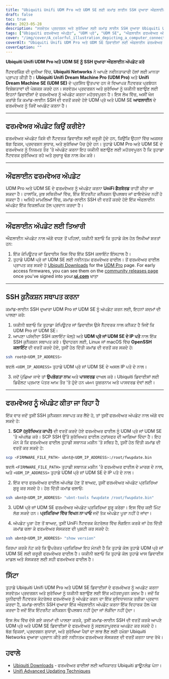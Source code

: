 ```yaml
---
title: "Ubiquiti Unifi UDM Pro ਅਤੇ UDM SE ਲਈ ਕਮਾਂਡ ਲਾਈਨ SSH ਦੁਆਰਾ ਔਫਲਾਈਨ ਫਰਮਵੇਅਰ ਅੱਪਡੇਟ"
draft: false
toc: true
date: 2023-05-28
description: "ਸਰਵੋਤਮ ਪ੍ਰਦਰਸ਼ਨ ਅਤੇ ਸੁਰੱਖਿਆ ਲਈ ਕਮਾਂਡ ਲਾਈਨ SSH ਦੁਆਰਾ Ubiquiti Unifi UDM Pro ਅਤੇ UDM SE ਔਫਲਾਈਨ ਦੇ ਫਰਮਵੇਅਰ ਨੂੰ ਕਿਵੇਂ ਅਪਡੇਟ ਕਰਨਾ ਹੈ ਬਾਰੇ ਜਾਣੋ।"
tags: ["Ubiquiti ਫਰਮਵੇਅਰ ਅੱਪਡੇਟ", "UDM ਪ੍ਰੋ", "UDM SE", "ਔਫਲਾਈਨ ਫਰਮਵੇਅਰ ਅੱਪਡੇਟ", "ਕਮਾਂਡਲਾਈਨ SSH", "ਨੈੱਟਵਰਕ ਪ੍ਰਬੰਧਨ", "ਨੈੱਟਵਰਕ ਸੁਰੱਖਿਆ", "ਫਰਮਵੇਅਰ ਅੱਪਗਰੇਡ", "SSH ਕਨੈਕਸ਼ਨ", "ਫਰਮਵੇਅਰ ਫਾਈਲ", "ਯੂਨੀਫਾਈ ਨੈੱਟਵਰਕ ਕੰਟਰੋਲਰ", "ਬੱਗ ਫਿਕਸ", "ਪ੍ਰਦਰਸ਼ਨ ਸੁਧਾਰ", "ਸੁਰੱਖਿਆ ਪੈਚ", "ਨੈੱਟਵਰਕਿੰਗ", "ਨੈੱਟਵਰਕ ਜੰਤਰ", "ਤਕਨਾਲੋਜੀ", "ਆਈਟੀ ਪ੍ਰਬੰਧਨ", "ਫਰਮਵੇਅਰ ਅੱਪਡੇਟ ਪ੍ਰਕਿਰਿਆ", "ਨੈੱਟਵਰਕ ਅਨੁਕੂਲਨ", "Ubiquiti ਨੈੱਟਵਰਕ ਫਰਮਵੇਅਰ ਅੱਪਡੇਟ", "UDM ਪ੍ਰੋ ਫਰਮਵੇਅਰ ਅੱਪਡੇਟ", "UDM SE ਫਰਮਵੇਅਰ ਅੱਪਡੇਟ", "ਔਫਲਾਈਨ ਫਰਮਵੇਅਰ ਅੱਪਡੇਟ ਪ੍ਰਕਿਰਿਆ", "SSH ਫਰਮਵੇਅਰ ਅੱਪਡੇਟ", "ਨੈੱਟਵਰਕ ਜੰਤਰ ਪ੍ਰਬੰਧਨ", "ਨੈੱਟਵਰਕ ਸੁਰੱਖਿਆ ਅੱਪਡੇਟ", "ਫਰਮਵੇਅਰ ਅੱਪਡੇਟ ਰਣਨੀਤੀਆਂ", "ਔਫਲਾਈਨ ਫਰਮਵੇਅਰ ਪ੍ਰਬੰਧਨ", "ਨੈੱਟਵਰਕ ਪ੍ਰਦਰਸ਼ਨ ਅਨੁਕੂਲਨ", "ਸੁਰੱਖਿਆ ਪੈਚ ਪ੍ਰਬੰਧਨ", "ਨੈੱਟਵਰਕਿੰਗ ਤਕਨਾਲੋਜੀ ਅੱਪਡੇਟ"]
cover: "/img/cover/A_colorful_illustration_depicting_a_computer_connecting.png"
coverAlt: "Ubiquiti Unifi UDM Pro ਅਤੇ UDM SE ਡਿਵਾਈਸਾਂ ਲਈ ਔਫਲਾਈਨ ਫਰਮਵੇਅਰ ਅੱਪਡੇਟ ਪ੍ਰਕਿਰਿਆ ਨੂੰ ਦਰਸਾਉਂਦਾ SSH ਦੁਆਰਾ ਇੱਕ ਕੰਪਿਊਟਰ ਨੂੰ ਰਾਊਟਰ ਨਾਲ ਕਨੈਕਟ ਕਰਦੇ ਹੋਏ ਇੱਕ ਰੰਗੀਨ ਦ੍ਰਿਸ਼ਟੀਕੋਣ।"
coverCaption: ""
---
```


**Ubiquiti Unifi UDM Pro ਅਤੇ UDM SE ਨੂੰ SSH ਦੁਆਰਾ ਔਫਲਾਈਨ ਅੱਪਡੇਟ ਕਰੋ**

ਨੈੱਟਵਰਕਿੰਗ ਦੀ ਦੁਨੀਆ ਵਿੱਚ, **Ubiquiti Networks** ਨੇ ਆਪਣੇ ਨਵੀਨਤਾਕਾਰੀ ਹੱਲਾਂ ਲਈ ਮਾਨਤਾ ਪ੍ਰਾਪਤ ਕੀਤੀ ਹੈ। **Ubiquiti Unifi Dream Machine Pro (UDM Pro)** ਅਤੇ **Unifi Dream Machine SE (UDM SE)** ਦੋ ਪ੍ਰਸਿੱਧ ਉਤਪਾਦ ਹਨ ਜੋ ਵਿਆਪਕ ਨੈੱਟਵਰਕ ਪ੍ਰਬੰਧਨ ਵਿਸ਼ੇਸ਼ਤਾਵਾਂ ਦੀ ਪੇਸ਼ਕਸ਼ ਕਰਦੇ ਹਨ। ਸਰਵੋਤਮ ਪ੍ਰਦਰਸ਼ਨ ਅਤੇ ਸੁਰੱਖਿਆ ਨੂੰ ਯਕੀਨੀ ਬਣਾਉਣ ਲਈ ਇਹਨਾਂ ਡਿਵਾਈਸਾਂ ਦੇ ਫਰਮਵੇਅਰ ਨੂੰ ਅੱਪਡੇਟ ਕਰਨਾ ਮਹੱਤਵਪੂਰਨ ਹੈ। ਇਸ ਲੇਖ ਵਿੱਚ, ਅਸੀਂ ਖੋਜ ਕਰਾਂਗੇ ਕਿ ਕਮਾਂਡ-ਲਾਈਨ SSH ਦੀ ਵਰਤੋਂ ਕਰਦੇ ਹੋਏ UDM ਪ੍ਰੋ ਅਤੇ UDM SE **ਆਫਲਾਈਨ** ਦੇ ਫਰਮਵੇਅਰ ਨੂੰ ਕਿਵੇਂ ਅਪਡੇਟ ਕਰਨਾ ਹੈ।

______

## ਫਰਮਵੇਅਰ ਅੱਪਡੇਟ ਕਿਉਂ ਕਰੀਏ?

ਫਰਮਵੇਅਰ ਅੱਪਡੇਟ ਕਿਸੇ ਵੀ ਨੈੱਟਵਰਕ ਡਿਵਾਈਸ ਲਈ ਜ਼ਰੂਰੀ ਹੁੰਦੇ ਹਨ, ਕਿਉਂਕਿ ਉਹਨਾਂ ਵਿੱਚ ਅਕਸਰ ਬੱਗ ਫਿਕਸ, ਪ੍ਰਦਰਸ਼ਨ ਸੁਧਾਰ, ਅਤੇ ਸੁਰੱਖਿਆ ਪੈਚ ਹੁੰਦੇ ਹਨ। ਤੁਹਾਡੇ UDM Pro ਅਤੇ UDM SE ਦੇ ਫਰਮਵੇਅਰ ਨੂੰ ਨਿਯਮਤ ਤੌਰ 'ਤੇ ਅੱਪਡੇਟ ਕਰਨਾ ਇਹ ਯਕੀਨੀ ਬਣਾਉਣ ਲਈ ਮਹੱਤਵਪੂਰਨ ਹੈ ਕਿ ਤੁਹਾਡਾ ਨੈੱਟਵਰਕ ਸੁਰੱਖਿਅਤ ਰਹੇ ਅਤੇ ਸੁਚਾਰੂ ਢੰਗ ਨਾਲ ਕੰਮ ਕਰੇ।

______

## ਔਫਲਾਈਨ ਫਰਮਵੇਅਰ ਅੱਪਡੇਟ

UDM Pro ਅਤੇ UDM SE ਦੇ ਫਰਮਵੇਅਰ ਨੂੰ ਅੱਪਡੇਟ ਕਰਨਾ **UniFi ਡੈਸ਼ਬੋਰਡ** ਰਾਹੀਂ ਕੀਤਾ ਜਾ ਸਕਦਾ ਹੈ। ਹਾਲਾਂਕਿ, ਕੁਝ ਸਥਿਤੀਆਂ ਵਿੱਚ, ਇੱਕ ਇੰਟਰਨੈਟ ਕਨੈਕਸ਼ਨ ਉਪਲਬਧ ਜਾਂ ਫਾਇਦੇਮੰਦ ਨਹੀਂ ਹੋ ਸਕਦਾ ਹੈ। ਅਜਿਹੇ ਮਾਮਲਿਆਂ ਵਿੱਚ, ਕਮਾਂਡ-ਲਾਈਨ SSH ਦੀ ਵਰਤੋਂ ਕਰਦੇ ਹੋਏ ਇੱਕ ਔਫਲਾਈਨ ਅੱਪਡੇਟ ਇੱਕ ਵਿਕਲਪਿਕ ਹੱਲ ਪ੍ਰਦਾਨ ਕਰਦਾ ਹੈ।

______

## ਔਫਲਾਈਨ ਅੱਪਡੇਟ ਲਈ ਤਿਆਰੀ

ਔਫਲਾਈਨ ਅੱਪਡੇਟ ਨਾਲ ਅੱਗੇ ਵਧਣ ਤੋਂ ਪਹਿਲਾਂ, ਯਕੀਨੀ ਬਣਾਓ ਕਿ ਤੁਹਾਡੇ ਕੋਲ ਹੇਠ ਲਿਖੀਆਂ ਸ਼ਰਤਾਂ ਹਨ:

1. ਇੱਕ ਕੰਪਿਊਟਰ ਜਾਂ ਡਿਵਾਈਸ ਜਿਸ ਵਿੱਚ ਇੱਕ SSH ਕਲਾਇੰਟ ਇੰਸਟਾਲ ਹੈ।
2. ਤੁਹਾਡੇ UDM ਪ੍ਰੋ ਜਾਂ UDM SE ਲਈ ਨਵੀਨਤਮ ਫਰਮਵੇਅਰ ਫਾਈਲ। ਤੋਂ ਫਰਮਵੇਅਰ ਫਾਈਲ ਪ੍ਰਾਪਤ ਕਰ ਸਕਦੇ ਹੋ [Ubiquiti Downloads](https://www.ui.com/download/unifi) for the [UDM Pro](https://www.ui.com/download/unifi/unifi-dream-machine-pro) page. For early access firmwares, you can see them on the [community releases page](https://community.ui.com/releases) once you've signed into your.[**ui.com**](https://account.ui.com/) ਖਾਤਾ

______

## SSH ਕੁਨੈਕਸ਼ਨ ਸਥਾਪਤ ਕਰਨਾ

ਕਮਾਂਡ-ਲਾਈਨ SSH ਦੁਆਰਾ UDM Pro ਜਾਂ UDM SE ਨੂੰ ਅੱਪਡੇਟ ਕਰਨ ਲਈ, ਇਹਨਾਂ ਕਦਮਾਂ ਦੀ ਪਾਲਣਾ ਕਰੋ:

1. ਯਕੀਨੀ ਬਣਾਓ ਕਿ ਤੁਹਾਡਾ ਕੰਪਿਊਟਰ ਜਾਂ ਡਿਵਾਈਸ ਉਸੇ ਨੈੱਟਵਰਕ ਨਾਲ ਕਨੈਕਟ ਹੈ ਜਿਵੇਂ ਕਿ UDM Pro ਜਾਂ UDM SE।
2. ਆਪਣਾ ਪਸੰਦੀਦਾ SSH ਕਲਾਇੰਟ ਖੋਲ੍ਹੋ ਅਤੇ **UDM ਪ੍ਰੋ ਜਾਂ UDM SE ਦੇ IP ਪਤੇ** ਨਾਲ ਇੱਕ SSH ਕੁਨੈਕਸ਼ਨ ਸਥਾਪਤ ਕਰੋ। ਉਦਾਹਰਨ ਲਈ, Linux ਜਾਂ macOS ਵਿੱਚ **OpenSSH ਕਲਾਇੰਟ** ਦੀ ਵਰਤੋਂ ਕਰਦੇ ਹੋਏ, ਤੁਸੀਂ ਹੇਠ ਦਿੱਤੀ ਕਮਾਂਡ ਦੀ ਵਰਤੋਂ ਕਰ ਸਕਦੇ ਹੋ:

```bash
ssh root@<UDM_IP_ADDRESS>
```

ਬਦਲੋ `<UDM_IP_ADDRESS>` ਤੁਹਾਡੇ UDM ਪ੍ਰੋ ਜਾਂ UDM SE ਦੇ ਅਸਲ IP ਪਤੇ ਦੇ ਨਾਲ।

3. ਜਦੋਂ ਪੁੱਛਿਆ ਜਾਵੇ ਤਾਂ **ਉਪਭੋਗਤਾ ਨਾਮ** ਅਤੇ **ਪਾਸਵਰਡ** ਦਾਖਲ ਕਰੋ। Ubiquiti ਡਿਵਾਈਸਾਂ ਲਈ ਡਿਫੌਲਟ ਪ੍ਰਮਾਣ ਪੱਤਰ ਆਮ ਤੌਰ 'ਤੇ ਹੁੰਦੇ ਹਨ `ubnt` ਯੂਜ਼ਰਨਾਮ ਅਤੇ ਪਾਸਵਰਡ ਦੋਵਾਂ ਲਈ।

______

## ਫਰਮਵੇਅਰ ਨੂੰ ਅੱਪਡੇਟ ਕੀਤਾ ਜਾ ਰਿਹਾ ਹੈ

ਇੱਕ ਵਾਰ ਜਦੋਂ ਤੁਸੀਂ SSH ਕੁਨੈਕਸ਼ਨ ਸਥਾਪਤ ਕਰ ਲੈਂਦੇ ਹੋ, ਤਾਂ ਤੁਸੀਂ ਫਰਮਵੇਅਰ ਅੱਪਡੇਟ ਨਾਲ ਅੱਗੇ ਵਧ ਸਕਦੇ ਹੋ:

1. **SCP (ਸੁਰੱਖਿਅਤ ਕਾਪੀ)** ਦੀ ਵਰਤੋਂ ਕਰਦੇ ਹੋਏ ਫਰਮਵੇਅਰ ਫਾਈਲ ਨੂੰ UDM ਪ੍ਰੋ ਜਾਂ UDM SE 'ਤੇ ਅੱਪਲੋਡ ਕਰੋ। SCP SSH ਉੱਤੇ ਸੁਰੱਖਿਅਤ ਫਾਈਲ ਟ੍ਰਾਂਸਫਰ ਦੀ ਆਗਿਆ ਦਿੰਦਾ ਹੈ। ਇਹ ਮੰਨ ਕੇ ਕਿ ਫਰਮਵੇਅਰ ਫਾਈਲ ਤੁਹਾਡੀ ਸਥਾਨਕ ਮਸ਼ੀਨ 'ਤੇ ਸਥਿਤ ਹੈ, ਤੁਸੀਂ ਹੇਠ ਦਿੱਤੀ ਕਮਾਂਡ ਦੀ ਵਰਤੋਂ ਕਰ ਸਕਦੇ ਹੋ:

```bash
scp <FIRMWARE_FILE_PATH> ubnt@<UDM_IP_ADDRESS>:/root/fwupdate.bin
```

ਬਦਲੋ `<FIRMWARE_FILE_PATH>` ਤੁਹਾਡੀ ਸਥਾਨਕ ਮਸ਼ੀਨ 'ਤੇ ਫਰਮਵੇਅਰ ਫਾਈਲ ਦੇ ਮਾਰਗ ਦੇ ਨਾਲ, ਅਤੇ `<UDM_IP_ADDRESS>` ਤੁਹਾਡੇ UDM ਪ੍ਰੋ ਜਾਂ UDM SE ਦੇ IP ਪਤੇ ਦੇ ਨਾਲ।

2. ਇੱਕ ਵਾਰ ਫਰਮਵੇਅਰ ਫਾਈਲ ਅੱਪਲੋਡ ਹੋਣ ਤੋਂ ਬਾਅਦ, ਤੁਸੀਂ ਫਰਮਵੇਅਰ ਅੱਪਡੇਟ ਪ੍ਰਕਿਰਿਆ ਸ਼ੁਰੂ ਕਰ ਸਕਦੇ ਹੋ। ਹੇਠ ਦਿੱਤੀ ਕਮਾਂਡ ਚਲਾਓ:

```bash
ssh ubnt@<UDM_IP_ADDRESS> "ubnt-tools fwupdate /root/fwupdate.bin"
```

3. UDM ਪ੍ਰੋ ਜਾਂ UDM SE ਫਰਮਵੇਅਰ ਅੱਪਡੇਟ ਪ੍ਰਕਿਰਿਆ ਸ਼ੁਰੂ ਕਰੇਗਾ। ਇਸ ਵਿੱਚ ਕਈ ਮਿੰਟ ਲੱਗ ਸਕਦੇ ਹਨ। **ਪ੍ਰਕਿਰਿਆ ਵਿੱਚ ਵਿਘਨ ਨਾ ਪਾਓ** ਜਦੋਂ ਤੱਕ ਅੱਪਡੇਟ ਪੂਰਾ ਨਹੀਂ ਹੋ ਜਾਂਦਾ।

4. ਅੱਪਡੇਟ ਪੂਰਾ ਹੋਣ ਤੋਂ ਬਾਅਦ, ਤੁਸੀਂ UniFi ਨੈੱਟਵਰਕ ਕੰਟਰੋਲਰ ਵਿੱਚ ਲੌਗਇਨ ਕਰਕੇ ਜਾਂ ਹੇਠ ਦਿੱਤੀ ਕਮਾਂਡ ਚਲਾ ਕੇ ਫਰਮਵੇਅਰ ਸੰਸਕਰਣ ਦੀ ਪੁਸ਼ਟੀ ਕਰ ਸਕਦੇ ਹੋ:

```bash
ssh ubnt@<UDM_IP_ADDRESS> "show version"
```
ਕਿਰਪਾ ਕਰਕੇ ਨੋਟ ਕਰੋ ਕਿ ਉਪਰੋਕਤ ਪ੍ਰਕਿਰਿਆ ਇਹ ਮੰਨਦੀ ਹੈ ਕਿ ਤੁਹਾਡੇ ਕੋਲ ਤੁਹਾਡੇ UDM ਪ੍ਰੋ ਜਾਂ UDM SE ਲਈ ਜ਼ਰੂਰੀ ਫਰਮਵੇਅਰ ਫਾਈਲ ਹੈ। ਯਕੀਨੀ ਬਣਾਓ ਕਿ ਤੁਹਾਡੇ ਕੋਲ ਤੁਹਾਡੇ ਖਾਸ ਡਿਵਾਈਸ ਮਾਡਲ ਅਤੇ ਸੰਸਕਰਣ ਲਈ ਸਹੀ ਫਰਮਵੇਅਰ ਫਾਈਲ ਹੈ।

## ਸਿੱਟਾ

ਤੁਹਾਡੇ Ubiquiti Unifi UDM Pro ਅਤੇ UDM SE ਡਿਵਾਈਸਾਂ ਦੇ ਫਰਮਵੇਅਰ ਨੂੰ ਅਪਡੇਟ ਕਰਨਾ ਸਰਵੋਤਮ ਪ੍ਰਦਰਸ਼ਨ ਅਤੇ ਸੁਰੱਖਿਆ ਨੂੰ ਯਕੀਨੀ ਬਣਾਉਣ ਲਈ ਇੱਕ ਮਹੱਤਵਪੂਰਨ ਕਦਮ ਹੈ। ਜਦੋਂ ਕਿ ਯੂਨੀਫਾਈ ਨੈੱਟਵਰਕ ਕੰਟਰੋਲਰ ਫਰਮਵੇਅਰ ਨੂੰ ਅੱਪਡੇਟ ਕਰਨ ਦਾ ਇੱਕ ਸੁਵਿਧਾਜਨਕ ਤਰੀਕਾ ਪ੍ਰਦਾਨ ਕਰਦਾ ਹੈ, ਕਮਾਂਡ-ਲਾਈਨ SSH ਦੁਆਰਾ ਇੱਕ ਔਫਲਾਈਨ ਅੱਪਡੇਟ ਕਰਨਾ ਇੱਕ ਵਿਹਾਰਕ ਹੱਲ ਪੇਸ਼ ਕਰਦਾ ਹੈ ਜਦੋਂ ਇੱਕ ਇੰਟਰਨੈਟ ਕਨੈਕਸ਼ਨ ਉਪਲਬਧ ਨਹੀਂ ਹੁੰਦਾ ਜਾਂ ਲੋੜੀਂਦਾ ਨਹੀਂ ਹੁੰਦਾ।

ਇਸ ਲੇਖ ਵਿੱਚ ਦੱਸੇ ਗਏ ਕਦਮਾਂ ਦੀ ਪਾਲਣਾ ਕਰਕੇ, ਤੁਸੀਂ ਕਮਾਂਡ-ਲਾਈਨ SSH ਦੀ ਵਰਤੋਂ ਕਰਕੇ ਆਪਣੇ UDM ਪ੍ਰੋ ਅਤੇ UDM SE ਡਿਵਾਈਸਾਂ ਦੇ ਫਰਮਵੇਅਰ ਨੂੰ ਸਫਲਤਾਪੂਰਵਕ ਅਪਡੇਟ ਕਰ ਸਕਦੇ ਹੋ। ਬੱਗ ਫਿਕਸਾਂ, ਪ੍ਰਦਰਸ਼ਨ ਸੁਧਾਰਾਂ, ਅਤੇ ਸੁਰੱਖਿਆ ਪੈਚਾਂ ਦਾ ਲਾਭ ਲੈਣ ਲਈ ਹਮੇਸ਼ਾ Ubiquiti Networks ਦੁਆਰਾ ਪ੍ਰਦਾਨ ਕੀਤੇ ਗਏ ਨਵੀਨਤਮ ਫਰਮਵੇਅਰ ਸੰਸਕਰਣ ਦੀ ਵਰਤੋਂ ਕਰਨਾ ਯਾਦ ਰੱਖੋ।

## ਹਵਾਲੇ

- [Ubiquiti Downloads](https://www.ui.com/download/unifi/) - ਫਰਮਵੇਅਰ ਫਾਈਲਾਂ ਲਈ ਅਧਿਕਾਰਤ Ubiquiti ਡਾਊਨਲੋਡ ਪੰਨਾ।
- [Unifi Advanced Updating Techniques](https://help.ui.com/hc/en-us/articles/204910064-UniFi-Upgrade-the-Firmware-of-a-UniFi-Device)
